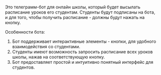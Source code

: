 Это телеграмм-бот для онлайн школы, который будет высылать расписание уроков его студентам. Студенты будут подписаны на бота, и для того, чтобы получить расписание - должны будут нажать на кнопку.

Особенности бота:
1. Бот поддерживает интерактивные элементы - кнопки, для удобного взаимодействия со студентами.
2. Студенты имеют возможность запросить расписание всех уроков школы, нажав на соответствующую кнопку.
3. Бот предоставляет простой и интуитивно понятный интерфейс для студентов.
